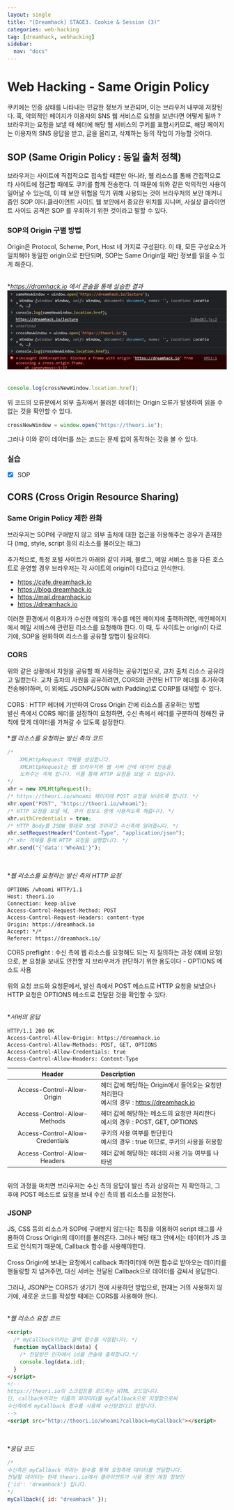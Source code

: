 ```yaml
---
layout: single
title: "[Dreamhack] STAGE3. Cookie & Session (3)"
categories: web-hacking
tag: [dreamhack, webhacking]
sidebar:
  nav: "docs"
---
```


# Web Hacking - Same Origin Policy

쿠키에는 인증 상태를 나타내는 민감한 정보가 보관되며, 이는 브라우저 내부에 저장된다. 혹, 악의적인 페이지가 이용자의 SNS 웹 서비스로 요청을 보낸다면 어떻게 될까 ? 브라우저는 요청을 보낼 때 헤더에 해당 웹 서비스의 쿠키를 포함시키므로, 해당 페이지는 이용자의 SNS 응답을 받고, 글을 올리고, 삭제하는 등의 작업이 가능할 것이다.

## SOP (Same Origin Policy : 동일 출처 정책)

브라우저는 사이트에 직접적으로 접속할 때뿐만 아니라, 웹 리소스를 통해 간접적으로 타 사이트에 접근할 때에도 쿠키를 함께 전송한다. 이 때문에 위와 같은 악의적인 사용이 일어날 수 있는데, 이 때 보안 위협을 막기 위해 사용되는 것이 브라우저의 보안 매커니즘인 SOP 이다.클라이언트 사이드 웹 보안에서 중요한 위치를 지니며, 사실상 클라이언트 사이드 공격은 SOP 를 우회하기 위한 것이라고 말할 수 있다.

### SOP의 Origin 구별 방법

Origin은 Protocol, Scheme, Port, Host 네 가지로 구성된다. 이 때, 모든 구성요소가 일치해야 동일한 origin으로 판단되며, SOP는 Same Origin일 때만 정보를 읽을 수 있게 해준다.
<br><Br>

\**https://dramhack.io 에서 콘솔을 통해 실습한 결과*
<img src = "/images/webbackground/6.png">
<br><br>

```javascript
console.log(crossNewWindow.location.href);
```

위 코드의 오류문에서 외부 출처에서 불러온 데이터는 Origin 오류가 발생하여 읽을 수 없는 것을 확인할 수 있다.

```javascript
crossNewWindow = window.open("https://theori.io");
```

그러나 이와 같이 데이터를 쓰는 코드는 문제 없이 동작하는 것을 볼 수 있다.

### 실습

- [x] SOP

## CORS (Cross Origin Resource Sharing)

### Same Origin Policy 제한 완화

브라우저는 SOP에 구애받지 않고 외부 출처에 대한 접근을 허용해주는 경우가 존재한다 (img, style, script 등의 리소스를 불러오는 태그)<br><br>
추가적으로, 특정 포털 사이트가 아래와 같이 카페, 블로그, 메일 서비스 등을 다른 호스트로 운영할 경우 브라우저는 각 사이트의 origin이 다르다고 인식한다.

- https://cafe.dreamhack.io
- https://blog.dreamhack.io
- https://mail.dreamhack.io
- https://dreamhack.io

이러한 환경에서 이용자가 수신한 메일의 개수를 메인 페이지에 출력하려면, 메인페이지에서 메일 서비스에 관련된 리소스를 요청해야 한다. 이 때, 두 사이트는 origin이 다르기에, SOP을 완화하여 리소스를 공유할 방법이 필요하다.

### CORS

위와 같은 상황에서 자원을 공유할 때 사용하는 공유기법으로, 교차 출처 리소스 공유라고 일컫는다. 교차 출차의 자원을 공유하려면, CORS와 관련된 HTTP 헤더를 추가하여 전송해야하며, 이 외에도 JSONP(JSON with Padding)로 CORP를 대체할 수 있다.<br><br>
CORS : HTTP 헤더에 기반하여 Cross Origin 간에 리소스를 공유하는 방법
<br>
발신 측에서 CORS 헤더를 설정하여 요청하면, 수신 측에서 헤더를 구분하여 정해진 규칙에 맞게 데이터를 가져갈 수 있도록 설정한다.
<br><Br> \*_웹 리소스를 요청하는 발신 측의 코드_

```javascript
/*
    XMLHttpRequest 객체를 생성합니다. 
    XMLHttpRequest는 웹 브라우저와 웹 서버 간에 데이터 전송을
    도와주는 객체 입니다. 이를 통해 HTTP 요청을 보낼 수 있습니다.
*/
xhr = new XMLHttpRequest();
/* https://theori.io/whoami 페이지에 POST 요청을 보내도록 합니다. */
xhr.open("POST", "https://theori.io/whoami");
/* HTTP 요청을 보낼 때, 쿠키 정보도 함께 사용하도록 해줍니다. */
xhr.withCredentials = true;
/* HTTP Body를 JSON 형태로 보낼 것이라고 수신측에 알려줍니다. */
xhr.setRequestHeader("Content-Type", "application/json");
/* xhr 객체를 통해 HTTP 요청을 실행합니다. */
xhr.send("{'data':'WhoAmI'}");
```

<br>

\*_웹 리소스를 요청하는 발신 측의 HTTP 요청_

```http
OPTIONS /whoami HTTP/1.1
Host: theori.io
Connection: keep-alive
Access-Control-Request-Method: POST
Access-Control-Request-Headers: content-type
Origin: https://dreamhack.io
Accept: */*
Referer: https://dreamhack.io/
```

CORS preflight : 수신 측에 웹 리소스를 요청해도 되는 지 질의하는 과정 (예비 요청)으로, 본 요청을 보내도 안전할 지 브라우저가 판단하기 위한 용도이다 - OPTIONS 메소드 사용 <br><br>
위의 요청 코드와 요청문에서, 발신 측에서 POST 메소드로 HTTP 요청을 보냈으나 HTTP 요청은 OPTIONS 메소드로 전달된 것을 확인할 수 있다.
<br><br>

\*_서버의 응답_

```http
HTTP/1.1 200 OK
Access-Control-Allow-Origin: https://dreamhack.io
Access-Control-Allow-Methods: POST, GET, OPTIONS
Access-Control-Allow-Credentials: true
Access-Control-Allow-Headers: Content-Type
```

|              Header              | Description                                                                                  |
| :------------------------------: | :------------------------------------------------------------------------------------------- |
|   Access-Control-Allow-Origin    | 헤더 값에 해당하는 Origin에서 들어오는 요청만 처리한다<br>예시의 경우 : https://dreamhack.io |
|   Access-Control-Allow-Methods   | 헤더 값에 해당하는 메소드의 요청만 처리한다<br>예시의 경우 : POST, GET, OPTIONS              |
| Access-Control-Allow-Credentials | 쿠키의 사용 여부를 판단한다<br>예시의 경우 : true 이므로, 쿠키의 사용을 허용함               |
|   Access-Control-Allow-Headers   | 헤더 값에 해당하는 헤더의 사용 가능 여부를 나타냄                                            |

<br>
위의 과정을 마치면 브라우저는 수신 측의 응답이 발신 측과 상응하는 지 확인하고, 그 후에 POST 메소드로 요청을 보내 수신 측의 웹 리소스를 요청한다.

### JSONP

JS, CSS 등의 리소스가 SOP에 구애받지 않는다는 특징을 이용하여 script 태그를 사용하여 Cross Origin의 데이터를 불러온다. 그러나 해당 태그 안에서는 데이터가 JS 코드로 인식되기 때문에, Callback 함수를 사용해야한다. <br><br>
Cross Origin에 보내는 요청에서 callback 파라미터에 어떤 함수로 받아오는 데이터를 핸들링할 지 넘겨주면, 대신 서버는 전달된 Callback으로 데이터를 감싸서 응답한다.<br><br>
그러나, JSONP는 CORS가 생기기 전에 사용하던 방법으로, 현재는 거의 사용하지 않기에, 새로운 코드를 작성할 때에는 CORS를 사용해야 한다.
<br><br>

\*_웹 리소스 요청 코드_

```html
<script>
  /* myCallback이라는 콜백 함수를 지정합니다. */
  function myCallback(data) {
    /* 전달받은 인자에서 id를 콘솔에 출력합니다.*/
    console.log(data.id);
  }
</script>
<!--
https://theori.io의 스크립트를 로드하는 HTML 코드입니다.
단, callback이라는 이름의 파라미터를 myCallback으로 지정함으로써
수신측에게 myCallback 함수를 사용해 수신받겠다고 알립니다.
-->
<script src="http://theori.io/whoami?callback=myCallback"></script>
```

<br>

\*_응답 코드_

```javascript
/*
수신측은 myCallback 이라는 함수를 통해 요청측에 데이터를 전달합니다.
전달할 데이터는 현재 theori.io에서 클라이언트가 사용 중인 계정 정보인
{'id': 'dreamhack'} 입니다. 
*/
myCallback({ id: "dreamhack" });
```
